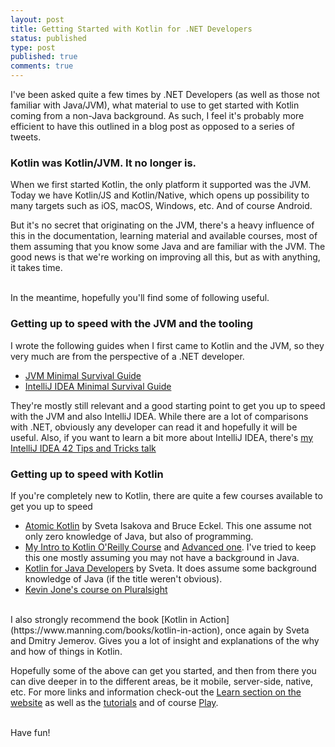 ```yaml
---
layout: post
title: Getting Started with Kotlin for .NET Developers
status: published
type: post
published: true
comments: true   
---
```


I've been asked quite a few times by .NET Developers (as well as those not familiar with Java/JVM), what material to use to get started with Kotlin coming from a non-Java background. 
As such, I feel it's probably more efficient to have this outlined in a blog post as opposed to a series of tweets.

### Kotlin was Kotlin/JVM. It no longer is.

When we first started Kotlin, the only platform it supported was the JVM. Today we have Kotlin/JS and Kotlin/Native, which opens up possibility to many targets such as iOS, macOS, Windows, etc. And of course
Android. 
<br/>

But it's no secret that originating on the JVM, there's a heavy influence of this in the documentation, learning material and available courses, most of them assuming that you know some Java and are familiar with
the JVM. The good news is that we're working on improving all this, but as with anything, it takes time. 

<br/>
In the meantime, hopefully you'll find some of following useful. 

### Getting up to speed with the JVM and the tooling

I wrote the following guides when I first came to Kotlin and the JVM, so they very much are from the perspective of a .NET developer. 

* [JVM Minimal Survival Guide](https://hadihariri.com/2013/12/29/jvm-minimal-survival-guide-for-the-dotnet-developer/)
* [IntelliJ IDEA Minimal Survival Guide](https://hadihariri.com/2014/01/06/intellij-idea-minimal-survival-guide/)

They're mostly still relevant and a good starting point to get you up to speed with the JVM and also IntelliJ IDEA. While there are a lot of comparisons with .NET, obviously
any developer can read it and hopefully it will be useful. Also, if you want to learn a bit more about IntelliJ IDEA, there's [my IntelliJ IDEA 42 Tips and Tricks talk](https://www.youtube.com/watch?v=eq3KiAH4IBI)

### Getting up to speed with Kotlin

If you're completely new to Kotlin, there are quite a few courses available to get you up to speed

* [Atomic Kotlin](https://www.atomickotlin.com/atomickotlin/) by Sveta Isakova and Bruce Eckel. This one assume not only zero knowledge of Java, but also of programming. 
* [My Intro to Kotlin O'Reilly Course](http://shop.oreilly.com/product/0636920052982.do) and [Advanced one](http://shop.oreilly.com/product/0636920052999.do). I've tried to 
keep this one mostly assuming you may not have a background in Java.
* [Kotlin for Java Developers](https://www.coursera.org/learn/kotlin-for-java-developers) by Sveta. It does assume some background knowledge of Java (if the title weren't obvious).
* [Kevin Jone's course on Pluralsight](https://www.pluralsight.com/courses/kotlin-getting-started)

<br/>
I also strongly recommend the book [Kotlin in Action](https://www.manning.com/books/kotlin-in-action), once again by Sveta and Dmitry Jemerov. Gives you a lot of insight and explanations
of the why and how of things in Kotlin. 
<br/>

Hopefully some of the above can get you started, and then from there you can dive deeper in to the different areas, be it mobile, server-side, native, etc. For more links 
and information check-out the [Learn section on the website](https://kotlinlang.org/docs/reference/) as well as the [tutorials](https://kotlinlang.org/docs/tutorials/) and 
of course [Play](https://play.kotlinlang.org). 

<br/>
Have fun!


